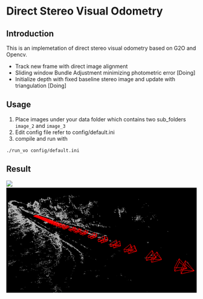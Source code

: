 # Direct Stereo Visual Odometry

## Introduction

This is an implemetation of direct stereo visual odometry based on G2O and Opencv. 

+ Track new frame with direct image alignment
+ Sliding window Bundle Adjustment minimizing photometric error [Doing]
+ Initialize depth with fixed baseline stereo image and update with triangulation [Doing]

## Usage

1. Place images under your data folder which contains two sub_folders `image_2` and `image_3`
2. Edit config file refer to config/default.ini
3. compile and run with 
```$xslt
./run_vo config/default.ini
```   

## Result
![](results/1-min.gif)
![](results/points.png)